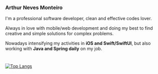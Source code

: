 ### Arthur Neves Monteiro
I'm a professional software developer, clean and effective codes lover.

Always in love with mobile/web development and doing my best to find creative and simple solutions for complex problems.

Nowadays intensifying my activities in **iOS and Swift/SwiftUI**, but also working with **Java and Spring daily** on my job.

#
[![Top Langs](https://github-readme-stats.vercel.app/api/top-langs/?username=arthurnvs&layout=compact)](https://github.com/anuraghazra/github-readme-stats) 
